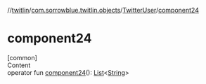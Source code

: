 //[twitlin](../../index.md)/[com.sorrowblue.twitlin.objects](../index.md)/[TwitterUser](index.md)/[component24](component24.md)



# component24  
[common]  
Content  
operator fun [component24](component24.md)(): [List](https://kotlinlang.org/api/latest/jvm/stdlib/kotlin.collections/-list/index.html)<[String](https://kotlinlang.org/api/latest/jvm/stdlib/kotlin/-string/index.html)>  




